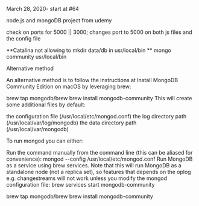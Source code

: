 <!-- # natours1 -->

March 28, 2020- start at #64

node.js and mongoDB project from udemy

check on ports for 5000 || 3000;
changes port to 5000 on both js files and the config file

**Catalina not allowing to mkdir data/db in usr/local/bin **
mongo community
usr/local/bin

Alternative method

An alternative method is to follow the instructions at Install MongoDB Community Edition on macOS by leveraging brew:

brew tap mongodb/brew
brew install mongodb-community
This will create some additional files by default:

the configuration file (/usr/local/etc/mongod.conf)
the log directory path (/usr/local/var/log/mongodb)
the data directory path (/usr/local/var/mongodb)

To run mongod you can either:

Run the command manually from the command line (this can be aliased for convenience):
mongod --config /usr/local/etc/mongod.conf
Run MongoDB as a service using brew services. Note that this will run MongoDB as a standalone node (not a replica set), so features that depends on the oplog e.g. changestreams will not work unless you modify the mongod configuration file:
brew services start mongodb-community

brew tap mongodb/brew
brew install mongodb-community
